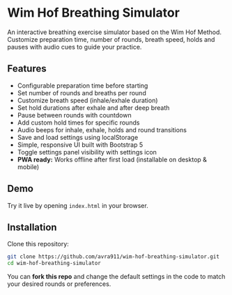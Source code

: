 # Wim Hof Breathing Simulator

An interactive breathing exercise simulator based on the Wim Hof Method. Customize preparation time, number of rounds, breath speed, holds and pauses with audio cues to guide your practice.

## Features

- Configurable preparation time before starting
- Set number of rounds and breaths per round
- Customize breath speed (inhale/exhale duration)
- Set hold durations after exhale and after deep breath
- Pause between rounds with countdown
- Add custom hold times for specific rounds
- Audio beeps for inhale, exhale, holds and round transitions
- Save and load settings using localStorage
- Simple, responsive UI built with Bootstrap 5
- Toggle settings panel visibility with settings icon
- **PWA ready:** Works offline after first load (installable on desktop & mobile)

## Demo

Try it live by opening `index.html` in your browser.

## Installation

Clone this repository:

```bash
git clone https://github.com/avra911/wim-hof-breathing-simulator.git
cd wim-hof-breathing-simulator
```

You can **fork this repo** and change the default settings in the code to match your desired rounds or preferences.
